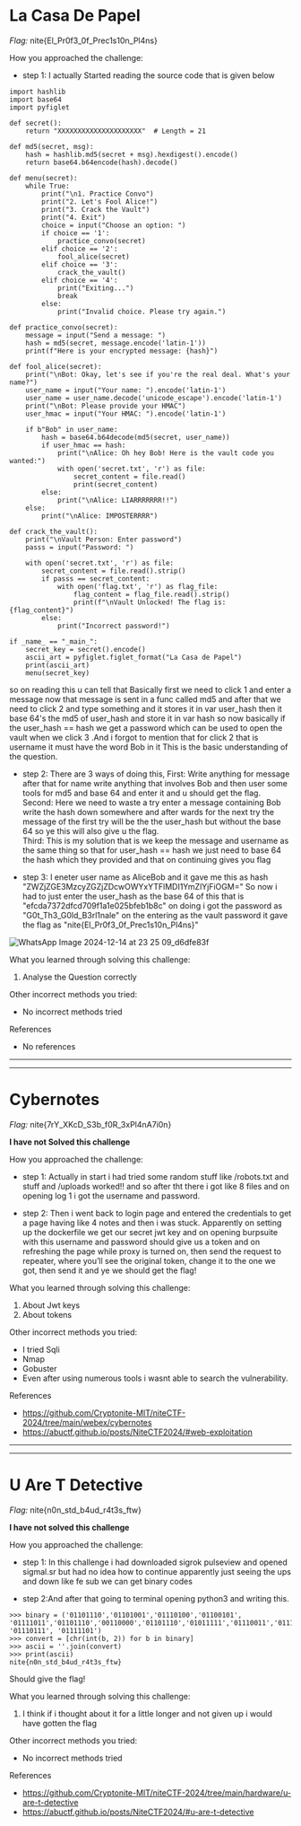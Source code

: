 # La Casa De Papel

*Flag:* nite{El_Pr0f3_0f_Prec1s10n_Pl4ns}

How you approached the challenge:

- step 1: I actually Started reading the source code that is given below
```
import hashlib
import base64
import pyfiglet

def secret():
    return "XXXXXXXXXXXXXXXXXXXXX"  # Length = 21

def md5(secret, msg):
    hash = hashlib.md5(secret + msg).hexdigest().encode()
    return base64.b64encode(hash).decode()

def menu(secret):
    while True:
        print("\n1. Practice Convo")
        print("2. Let's Fool Alice!")
        print("3. Crack the Vault")
        print("4. Exit")
        choice = input("Choose an option: ")
        if choice == '1':
            practice_convo(secret)
        elif choice == '2':
            fool_alice(secret)
        elif choice == '3':
            crack_the_vault()
        elif choice == '4':
            print("Exiting...")
            break
        else:
            print("Invalid choice. Please try again.")

def practice_convo(secret):
    message = input("Send a message: ")
    hash = md5(secret, message.encode('latin-1'))
    print(f"Here is your encrypted message: {hash}")

def fool_alice(secret):
    print("\nBot: Okay, let's see if you're the real deal. What's your name?")
    user_name = input("Your name: ").encode('latin-1')
    user_name = user_name.decode('unicode_escape').encode('latin-1')
    print("\nBot: Please provide your HMAC")
    user_hmac = input("Your HMAC: ").encode('latin-1')

    if b"Bob" in user_name:
        hash = base64.b64decode(md5(secret, user_name))
        if user_hmac == hash:
            print("\nAlice: Oh hey Bob! Here is the vault code you wanted:")
            with open('secret.txt', 'r') as file:
                secret_content = file.read()
                print(secret_content)
        else:
            print("\nAlice: LIARRRRRRR!!")
    else:
        print("\nAlice: IMPOSTERRRR")

def crack_the_vault():
    print("\nVault Person: Enter password")
    passs = input("Password: ")

    with open('secret.txt', 'r') as file:
        secret_content = file.read().strip()
        if passs == secret_content:
            with open('flag.txt', 'r') as flag_file:
                flag_content = flag_file.read().strip()
                print(f"\nVault Unlocked! The flag is: {flag_content}")
        else:
            print("Incorrect password!")

if _name_ == "_main_":
    secret_key = secret().encode()
    ascii_art = pyfiglet.figlet_format("La Casa de Papel")
    print(ascii_art)
    menu(secret_key)
```
so on reading this u can tell that Basically first we need to click 1 and enter a message now that message is sent in a func called md5 and after that we need to click 2 and type something and it stores it in var user_hash then it base 64's the md5 of user_hash and store it in var hash
so now basically if the user_hash == hash we get a password which can be used to open the vault when we click 3 .And i forgot to mention that for click 2 that is username it must have the word Bob in it
This is the basic understanding of the question.

- step 2: There are 3 ways of doing this,
First: Write anything for message after that for name write anything that involves Bob and then user some tools for md5 and base 64 and enter it and u should get the flag.<br>
Second: Here we need to waste a try enter a message containing Bob write the hash down somewhere and after wards for the next try the message of the first try will be the the user_hash but without the base 64 so ye this will also give u the flag.<br>
Third: This is my solution that is we keep the message and username as the same thing so that for user_hash == hash we just need to base 64 the hash which they provided and that on continuing gives you flag 

- step 3: I eneter user name as AliceBob and it gave me this as hash "ZWZjZGE3MzcyZGZjZDcwOWYxYTFlMDI1YmZlYjFiOGM=" So now i had to just enter the user_hash as the base 64 of this that is "efcda7372dfcd709f1a1e025bfeb1b8c" on doing i got the password as "G0t_Th3_G0ld_B3rl1nale"
on the entering as the vault password it gave the flag as "nite{El_Pr0f3_0f_Prec1s10n_Pl4ns}"

![WhatsApp Image 2024-12-14 at 23 25 09_d6dfe83f](https://github.com/user-attachments/assets/44037e82-5e0a-4675-a849-744e3fbd5abf)

What you learned through solving this challenge:

1. Analyse the Question correctly 

Other incorrect methods you tried:

- No incorrect methods tried

References

- No references

<hr>
<hr>

# Cybernotes

*Flag:* nite{7rY_XKcD_S3b_f0R_3xPl4nA7i0n}


**I have not Solved this challenge**


How you approached the challenge:

- step 1: Actually in start i had tried some random stuff like /robots.txt and stuff and /uploads worked!! and so after tht there i got like 8 files and on opening log 1 i got the username and password.

- step 2: Then i went back to login page and entered the credentials to get a page having like 4 notes and then i was stuck. Apparently on setting up the dockerfile we get our secret jwt key and on opening burpsuite with this username and password should give us a token and on refreshing the page while proxy is turned on, then send the request to repeater, where you’ll see the original token, change it to the one we got, then send it and ye we should get the flag!

What you learned through solving this challenge:

1. About Jwt keys
2. About tokens

Other incorrect methods you tried:

- I tried Sqli 
- Nmap
- Gobuster
- Even after using numerous tools i wasnt able to search the vulnerability.

References

- https://github.com/Cryptonite-MIT/niteCTF-2024/tree/main/webex/cybernotes
- https://abuctf.github.io/posts/NiteCTF2024/#web-exploitation

<hr>
<hr>

# U Are T Detective

*Flag:* nite{n0n_std_b4ud_r4t3s_ftw}


**I have not solved this challenge**


How you approached the challenge:

- step 1: In this challenge i had downloaded sigrok pulseview and opened sigmal.sr but had no idea how to continue apparently just seeing the ups and down like fe sub we can get binary codes

- step 2:And after that going to terminal opening python3 and writing this.
```
>>> binary = ('01101110','01101001','01110100','01100101', '01111011','01101110','00110000','01101110','01011111','01110011','01110100','01100100','01011111','01100010','00110100','01110101','01100100','01011111','01110010','00110100','01110100','00110011','01110011','01011111','01100110','01110100', '01110111', '01111101')
>>> convert = [chr(int(b, 2)) for b in binary]
>>> ascii = ''.join(convert)
>>> print(ascii)
nite{n0n_std_b4ud_r4t3s_ftw}
```
Should give the flag!

What you learned through solving this challenge:

1. I think if i thought about it for a little longer and not given up i would have gotten the flag

Other incorrect methods you tried:

- No incorrect methods tried

References

- https://github.com/Cryptonite-MIT/niteCTF-2024/tree/main/hardware/u-are-t-detective
- https://abuctf.github.io/posts/NiteCTF2024/#u-are-t-detective
